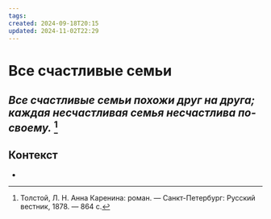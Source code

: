 ```yaml
---
tags: 
created: 2024-09-18T20:15
updated: 2024-11-02T22:29
---
```

# Все счастливые семьи

## ***Все счастливые семьи похожи друг на друга; каждая несчастливая семья несчастлива по-своему.*** [^1]



## Контекст
- 

[^1]: Толстой, Л. Н. Анна Каренина: роман. — Санкт-Петербург: Русский вестник, 1878. — 864 с.